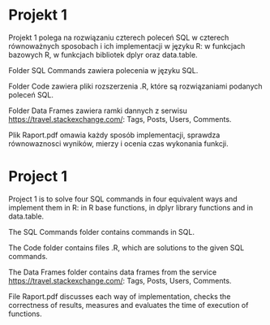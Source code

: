 # Projekt 1
Projekt 1 polega na rozwiązaniu czterech poleceń SQL w czterech równoważnych sposobach i ich implementacji w języku R: w funkcjach bazowych R, w funkcjach bibliotek dplyr oraz data.table. 

Folder SQL Commands zawiera polecenia w języku SQL. 

Folder Code zawiera pliki rozszerzenia .R, które są rozwiązaniami podanych poleceń SQL. 

Folder Data Frames zawiera ramki dannych z serwisu https://travel.stackexchange.com/: Tags, Posts, Users, Comments.  

Plik Raport.pdf omawia każdy sposób implementacji, sprawdza równowaznosci wyników, mierzy i ocenia czas wykonania funkcji.


# Project 1
Project 1 is to solve four SQL commands in four equivalent ways and implement them in R: in R base functions, in dplyr library functions and in data.table.

The SQL Commands folder contains commands in SQL.

The Code folder contains files .R, which are solutions to the given SQL commands.

The Data Frames folder contains data frames from the service https://travel.stackexchange.com/: Tags, Posts, Users, Comments.

File Raport.pdf discusses each way of implementation, checks the correctness of results, measures and evaluates the time of execution of functions.
